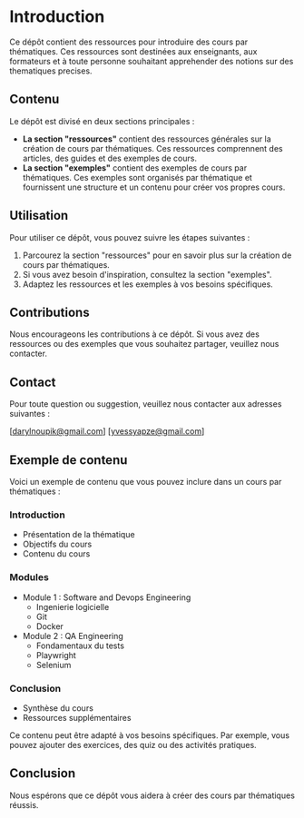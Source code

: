 # Introduction

Ce dépôt contient des ressources pour introduire des cours par thématiques. Ces ressources sont destinées aux enseignants, aux formateurs et à toute personne souhaitant apprehender des notions sur des thematiques precises.

## Contenu

Le dépôt est divisé en deux sections principales :

- **La section "ressources"** contient des ressources générales sur la création de cours par thématiques. Ces ressources comprennent des articles, des guides et des exemples de cours.
- **La section "exemples"** contient des exemples de cours par thématiques. Ces exemples sont organisés par thématique et fournissent une structure et un contenu pour créer vos propres cours.

## Utilisation

Pour utiliser ce dépôt, vous pouvez suivre les étapes suivantes :

1. Parcourez la section "ressources" pour en savoir plus sur la création de cours par thématiques.
2. Si vous avez besoin d'inspiration, consultez la section "exemples".
3. Adaptez les ressources et les exemples à vos besoins spécifiques.

## Contributions

Nous encourageons les contributions à ce dépôt. Si vous avez des ressources ou des exemples que vous souhaitez partager, veuillez nous contacter.

## Contact

Pour toute question ou suggestion, veuillez nous contacter aux adresses suivantes :

[darylnoupik@gmail.com]
[yvessyapze@gmail.com]

## Exemple de contenu

Voici un exemple de contenu que vous pouvez inclure dans un cours par thématiques :

### Introduction

- Présentation de la thématique
- Objectifs du cours
- Contenu du cours

### Modules

- Module 1 : Software and Devops Engineering
  - Ingenierie logicielle
  - Git
  - Docker
- Module 2 : QA Engineering
  - Fondamentaux du tests
  - Playwright
  - Selenium

### Conclusion

- Synthèse du cours
- Ressources supplémentaires

Ce contenu peut être adapté à vos besoins spécifiques. Par exemple, vous pouvez ajouter des exercices, des quiz ou des activités pratiques.

## Conclusion

Nous espérons que ce dépôt vous aidera à créer des cours par thématiques réussis.
